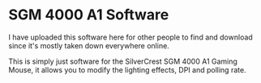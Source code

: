 # SGM 4000 A1 Software

I have uploaded this software here for other people to find and download since it's mostly taken down everywhere online.

This is simply just software for the SilverCrest SGM 4000 A1 Gaming Mouse, it allows you to modify the lighting effects, DPI and polling rate.
